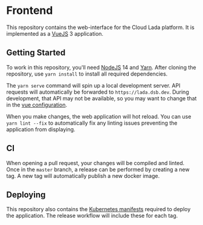 # Frontend

This repository contains the web-interface for the Cloud Lada platform. It is implemented as a [VueJS]() 3 application.

## Getting Started

To work in this repository, you'll need [NodeJS](https://nodejs.org) 14 and [Yarn](https://yarnpkg.com/). After cloning
the repository, use `yarn install` to install all required dependencies.

The `yarn serve` command will spin up a local development server. API requests will automatically be forwarded to
`https://lada.dsb.dev`. During development, that API may not be available, so you may want to change that in the
[vue configuration](./vue.config.js).

When you make changes, the web application will hot reload. You can use `yarn lint --fix` to automatically fix any
linting issues preventing the application from displaying.

## CI

When opening a pull request, your changes will be compiled and linted. Once in the `master` branch, a release
can be performed by creating a new tag. A new tag will automatically publish a new docker image.

## Deploying

This repository also contains the [Kubernetes manifests](./manifests) required to deploy the application. The release
workflow will include these for each tag.
